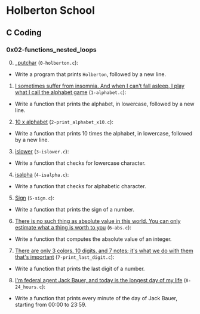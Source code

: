 # Holberton School #
## C Coding ##
### 0x02-functions_nested_loops ###

0. [_putchar][1] (`0-holberton.c`): 
* Write a program that prints `Holberton`, followed by a new line.
1. [I sometimes suffer from insomnia. And when I can't fall asleep, I play what I call the alphabet game][2] (`1-alphabet.c`): 
* Write a function that prints the alphabet, in lowercase, followed by a new line.
2. [10 x alphabet][3] (`2-print_alphabet_x10.c`): 
* Write a function that prints 10 times the alphabet, in lowercase, followed by a new line.
3. [islower][4] (`3-islower.c`): 
* Write a function that checks for lowercase character.
4. [isalpha][5] (`4-isalpha.c`): 
* Write a function that checks for alphabetic character.
5. [Sign][6] (`5-sign.c`): 
* Write a function that prints the sign of a number.
6. [There is no such thing as absolute value in this world. You can only estimate what a thing is worth to you][7] (`6-abs.c`): 
* Write a function that computes the absolute value of an integer.
7. [There are only 3 colors, 10 digits, and 7 notes; it's what we do with them that's important][8] (`7-print_last_digit.c`): 
* Write a function that prints the last digit of a number.
8. [I'm federal agent Jack Bauer, and today is the longest day of my life][9] (`8-24_hours.c`): 
* Write a function that prints every minute of the day of Jack Bauer, starting from 00:00 to 23:59.

[1]: https://github.com/Criptograma-1/hex-c-coding/tree/main/0x02-functions_nested_loops/0-holberton.c 
[2]: https://github.com/Criptograma-1/hex-c-coding/tree/main/0x02-functions_nested_loops/1-alphabet.c
[3]: https://github.com/Criptograma-1/hex-c-coding/tree/main/0x02-functions_nested_loops/2-print_alphabet_x10.c
[4]: https://github.com/Criptograma-1/hex-c-coding/tree/main/0x02-functions_nested_loops/3-islower.c
[5]: https://github.com/Criptograma-1/hex-c-coding/tree/main/0x02-functions_nested_loops/4-isalpha.c
[6]: https://github.com/Criptograma-1/hex-c-coding/tree/main/0x02-functions_nested_loops/5-sign.c 
[7]: https://github.com/Criptograma-1/hex-c-coding/tree/main/0x02-functions_nested_loops/6-abs.c 
[8]: https://github.com/Criptograma-1/hex-c-coding/tree/main/0x02-functions_nested_loops/7-print_last_digit.c 
[9]: https://github.com/Criptograma-1/hex-c-coding/tree/main/0x02-functions_nested_loops/8-24_hours.c
